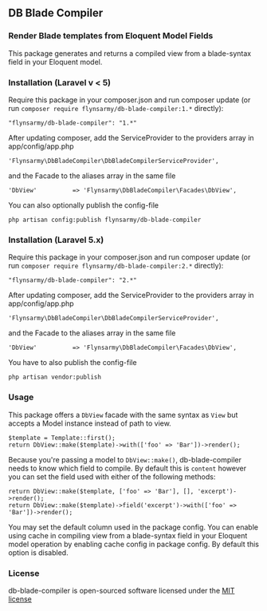 ## DB Blade Compiler


### Render Blade templates from Eloquent Model Fields

This package generates and returns a compiled view from a blade-syntax field in your Eloquent model.


### Installation (Laravel v < 5)

Require this package in your composer.json and run composer update (or run `composer require flynsarmy/db-blade-compiler:1.*` directly):

    "flynsarmy/db-blade-compiler": "1.*"

After updating composer, add the ServiceProvider to the providers array in app/config/app.php

    'Flynsarmy\DbBladeCompiler\DbBladeCompilerServiceProvider',

and the Facade to the aliases array in the same file

    'DbView'          => 'Flynsarmy\DbBladeCompiler\Facades\DbView',

You can also optionally publish the config-file

    php artisan config:publish flynsarmy/db-blade-compiler


### Installation (Laravel 5.x)

Require this package in your composer.json and run composer update (or run `composer require flynsarmy/db-blade-compiler:2.*` directly):

    "flynsarmy/db-blade-compiler": "2.*"

After updating composer, add the ServiceProvider to the providers array in app/config/app.php

    'Flynsarmy\DbBladeCompiler\DbBladeCompilerServiceProvider',

and the Facade to the aliases array in the same file

    'DbView'          => 'Flynsarmy\DbBladeCompiler\Facades\DbView',

You have to also publish the config-file

    php artisan vendor:publish


### Usage

This package offers a `DbView` facade with the same syntax as `View` but accepts a Model instance instead of path to view.

    $template = Template::first();
    return DbView::make($template)->with(['foo' => 'Bar'])->render();

Because you're passing a model to `DbView::make()`, db-blade-compiler needs to know which field to compile. By default this is `content` however you can set the field used with either of the following methods:

    return DbView::make($template, ['foo' => 'Bar'], [], 'excerpt')->render();
    return DbView::make($template)->field('excerpt')->with(['foo' => 'Bar'])->render();

You may set the default column used in the package config.
You can enable using cache in compiling view from a blade-syntax field in your Eloquent model operation by enabling cache config in package config. By default this option is disabled.


### License

db-blade-compiler is open-sourced software licensed under the [MIT license](http://opensource.org/licenses/MIT)
